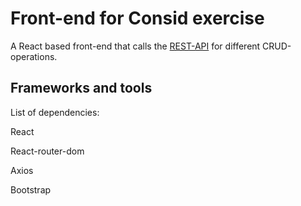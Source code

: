 # Front-end for Consid exercise

A React based front-end that calls the [REST-API](https://github.com/Riki127/consid-backend) for different CRUD-operations.

## Frameworks and tools

List of dependencies:

React

React-router-dom

Axios

Bootstrap


